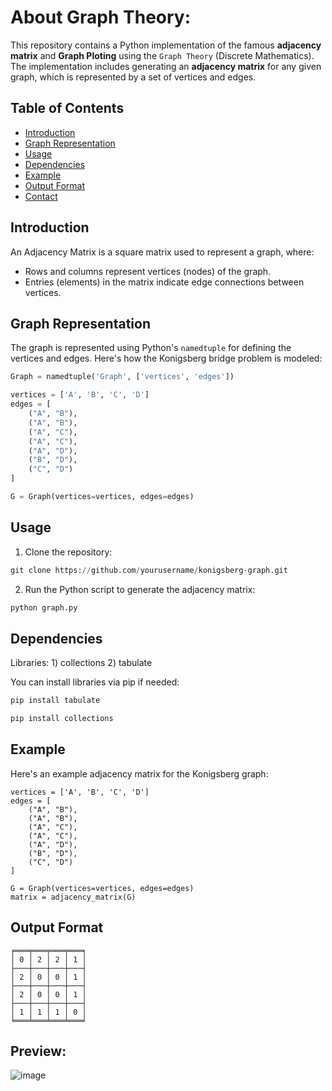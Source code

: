 # About Graph Theory:

This repository contains a Python implementation of the famous **adjacency matrix** and **Graph Ploting** using the `Graph Theory` (Discrete Mathematics). The implementation includes generating an **adjacency matrix** for any given graph, which is represented by a set of vertices and edges.

## Table of Contents
- [Introduction](#introduction)
- [Graph Representation](#graph-representation)
- [Usage](#usage)
- [Dependencies](#dependencies)
- [Example](#example)
- [Output Format](#output-format)
- [Contact](#contact)

## Introduction
An Adjacency Matrix is a square matrix used to represent a graph, where:
- Rows and columns represent vertices (nodes) of the graph.
- Entries (elements) in the matrix indicate edge connections between vertices.

## Graph Representation

The graph is represented using Python's `namedtuple` for defining the vertices and edges. Here's how the Konigsberg bridge problem is modeled:
```python
Graph = namedtuple('Graph', ['vertices', 'edges'])

vertices = ['A', 'B', 'C', 'D']
edges = [
    ("A", "B"),
    ("A", "B"),
    ("A", "C"),
    ("A", "C"),
    ("A", "D"),
    ("B", "D"),
    ("C", "D")
]

G = Graph(vertices=vertices, edges=edges)
```

## Usage

1) Clone the repository:
```python
git clone https://github.com/yourusername/konigsberg-graph.git
```

2) Run the Python script to generate the adjacency matrix:
```python
python graph.py
```

## Dependencies
Libraries: 1) collections 2) tabulate

You can install libraries via pip if needed:
```python
pip install tabulate
```
```python
pip install collections
```

## Example
Here's an example adjacency matrix for the Konigsberg graph:
```
vertices = ['A', 'B', 'C', 'D']
edges = [
    ("A", "B"),
    ("A", "B"),
    ("A", "C"),
    ("A", "C"),
    ("A", "D"),
    ("B", "D"),
    ("C", "D")
]

G = Graph(vertices=vertices, edges=edges)
matrix = adjacency_matrix(G)

```

## Output Format
```
╒═══╤═══╤═══╤═══╕
│ 0 │ 2 │ 2 │ 1 │
├───┼───┼───┼───┤
│ 2 │ 0 │ 0 │ 1 │
├───┼───┼───┼───┤
│ 2 │ 0 │ 0 │ 1 │
├───┼───┼───┼───┤
│ 1 │ 1 │ 1 │ 0 │
╘═══╧═══╧═══╧═══╛
```

## Preview:
![image](https://github.com/user-attachments/assets/40de6778-24c1-47a5-a823-14c93cb77686)


